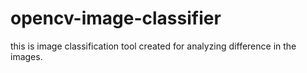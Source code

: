 # opencv-image-classifier
this is image classification tool created for analyzing difference in the images.
